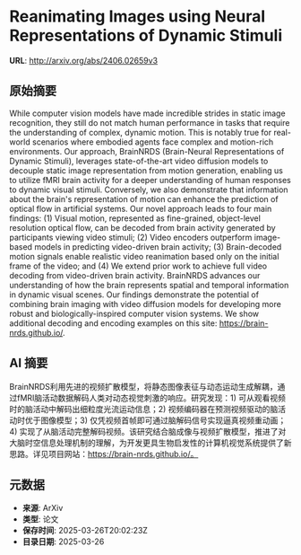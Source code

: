 # Reanimating Images using Neural Representations of Dynamic Stimuli

**URL**: http://arxiv.org/abs/2406.02659v3

## 原始摘要

While computer vision models have made incredible strides in static image
recognition, they still do not match human performance in tasks that require
the understanding of complex, dynamic motion. This is notably true for
real-world scenarios where embodied agents face complex and motion-rich
environments. Our approach, BrainNRDS (Brain-Neural Representations of Dynamic
Stimuli), leverages state-of-the-art video diffusion models to decouple static
image representation from motion generation, enabling us to utilize fMRI brain
activity for a deeper understanding of human responses to dynamic visual
stimuli. Conversely, we also demonstrate that information about the brain's
representation of motion can enhance the prediction of optical flow in
artificial systems. Our novel approach leads to four main findings: (1) Visual
motion, represented as fine-grained, object-level resolution optical flow, can
be decoded from brain activity generated by participants viewing video stimuli;
(2) Video encoders outperform image-based models in predicting video-driven
brain activity; (3) Brain-decoded motion signals enable realistic video
reanimation based only on the initial frame of the video; and (4) We extend
prior work to achieve full video decoding from video-driven brain activity.
BrainNRDS advances our understanding of how the brain represents spatial and
temporal information in dynamic visual scenes. Our findings demonstrate the
potential of combining brain imaging with video diffusion models for developing
more robust and biologically-inspired computer vision systems. We show
additional decoding and encoding examples on this site:
https://brain-nrds.github.io/.


## AI 摘要

BrainNRDS利用先进的视频扩散模型，将静态图像表征与动态运动生成解耦，通过fMRI脑活动数据解码人类对动态视觉刺激的响应。研究发现：1) 可从观看视频时的脑活动中解码出细粒度光流运动信息；2) 视频编码器在预测视频驱动的脑活动时优于图像模型；3) 仅凭视频首帧即可通过脑解码信号实现逼真视频重动画；4) 实现了从脑活动完整解码视频。该研究结合脑成像与视频扩散模型，推进了对大脑时空信息处理机制的理解，为开发更具生物启发性的计算机视觉系统提供了新思路。详见项目网站：https://brain-nrds.github.io/。

## 元数据

- **来源**: ArXiv
- **类型**: 论文
- **保存时间**: 2025-03-26T20:02:23Z
- **目录日期**: 2025-03-26
